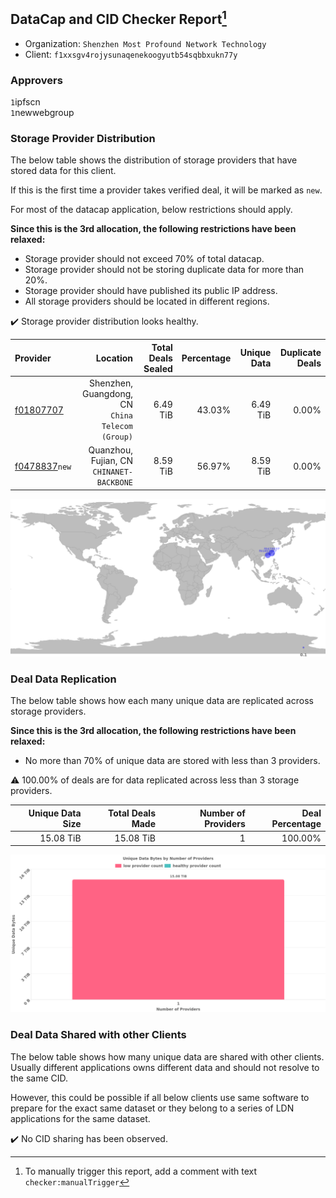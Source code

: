 ## DataCap and CID Checker Report[^1]
 - Organization: `Shenzhen Most Profound Network Technology`
 - Client: `f1xxsgv4rojysunaqenekoogyutb54sqbbxukn77y`
### Approvers
`1`ipfscn<br/>`1`newwebgroup

### Storage Provider Distribution
The below table shows the distribution of storage providers that have stored data for this client.

If this is the first time a provider takes verified deal, it will be marked as `new`.

For most of the datacap application, below restrictions should apply.

**Since this is the 3rd allocation, the following restrictions have been relaxed:**
 - Storage provider should not exceed 70% of total datacap.
 - Storage provider should not be storing duplicate data for more than 20%.
 - Storage provider should have published its public IP address.
 - All storage providers should be located in different regions.

✔️ Storage provider distribution looks healthy.

| Provider                                                  |                                            Location | Total Deals Sealed | Percentage | Unique Data | Duplicate Deals |
| :-------------------------------------------------------- | --------------------------------------------------: | -----------------: | ---------: | ----------: | --------------: |
| [f01807707](https://filfox.info/en/address/f01807707)     | Shenzhen, Guangdong, CN<br/>`China Telecom (Group)` |           6.49 TiB |     43.03% |    6.49 TiB |           0.00% |
| [f0478837](https://filfox.info/en/address/f0478837)`new`  |        Quanzhou, Fujian, CN<br/>`CHINANET-BACKBONE` |           8.59 TiB |     56.97% |    8.59 TiB |           0.00% |

![Provider Distribution](https://raw.githubusercontent.com/data-preservation-programs/filplus-checker-assets/main/filecoin-project/filecoin-plus-large-datasets/issues/1025/1675312634002.png)
### Deal Data Replication
The below table shows how each many unique data are replicated across storage providers.

**Since this is the 3rd allocation, the following restrictions have been relaxed:**
- No more than 70% of unique data are stored with less than 3 providers.

⚠️ 100.00% of deals are for data replicated across less than 3 storage providers.

| Unique Data Size | Total Deals Made | Number of Providers | Deal Percentage |
| ---------------: | ---------------: | ------------------: | --------------: |
|        15.08 TiB |        15.08 TiB |                   1 |         100.00% |

![Replication Distribution](https://raw.githubusercontent.com/data-preservation-programs/filplus-checker-assets/main/filecoin-project/filecoin-plus-large-datasets/issues/1025/1675312634547.png)
### Deal Data Shared with other Clients
The below table shows how many unique data are shared with other clients.
Usually different applications owns different data and should not resolve to the same CID.

However, this could be possible if all below clients use same software to prepare for the exact same dataset or they belong to a series of LDN applications for the same dataset.

✔️ No CID sharing has been observed.

[^1]: To manually trigger this report, add a comment with text `checker:manualTrigger`
